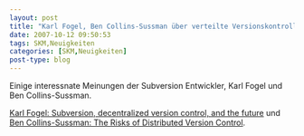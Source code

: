 ```yaml
---
layout: post
title: "Karl Fogel, Ben Collins-Sussman über verteilte Versionskontrolle"
date: 2007-10-12 09:50:53
tags: SKM,Neuigkeiten
categories: [SKM,Neuigkeiten]
post-type: blog
---
```

Einige interessnate Meinungen der Subversion Entwickler, Karl Fogel und Ben Collins-Sussman.

[Karl Fogel: Subversion, decentralized version control, and the future](http://subversion.tigris.org/servlets/ReadMsg?list=dev&msgNo=128111) und 
[Ben Collins-Sussman: The Risks of Distributed Version Control](http://blog.red-bean.com/sussman/?p=20:).
